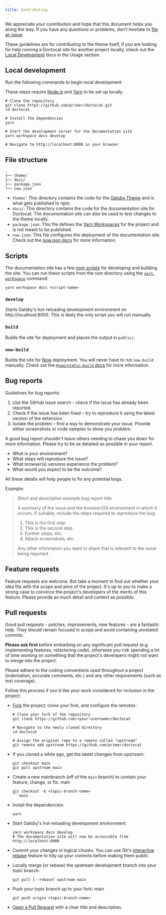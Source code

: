 ```yaml
---
title: Contributing
---
```


We appreciate your contribution and hope that this document helps you along the way. If you have any questions or problems, don't hesitate to [file an issue](https://github.com/primer/doctocat/issues/new).

<Note>

These guidelines are for contributing to the theme itself, if you are looking for help running a Doctocat site for another project locally, check out the [Local Development](/usage/local-development) docs in the Usage section.

</Note>

## Local development

Run the following commands to begin local development:

<Note>

These steps require [Node.js](https://nodejs.org) and [Yarn](https://yarnpkg.com) to be set up locally.

</Note>

```shell
# Clone the repository
git clone https://github.com/primer/doctocat.git
cd doctocat

# Install the dependencies
yarn

# Start the development server for the documentation site
yarn workspace docs develop

# Navigate to http://localhost:8000 in your browser
```

## File structure

```
.
├── theme/
├── docs/
├── package.json
└── now.json
```

- `theme/`: This directory contains the code for the [Gatsby Theme](https://www.gatsbyjs.org/docs/themes/what-are-gatsby-themes/) and is what gets published to npm.
- `docs/`: This directory contains the code for the documentation site for Doctocat. The documentation site can also be used to test changes to the theme locally.
- `package.json`: This file defines the [Yarn Workspaces](https://yarnpkg.com/lang/en/docs/workspaces/) for the project and is not meant to be published.
- `now.json`: This file configures the deployment of the documentation site. Check out the [now.json docs](https://zeit.co/docs/v2/deployments/configuration/?query=now.json) for more information.

## Scripts

The documentation site has a few [npm scripts](https://docs.npmjs.com/misc/scripts) for developing and building the site. You can run these scripts from the root directory using the [`yarn workspace`](https://yarnpkg.com/lang/en/docs/cli/workspace/) command:

```shell
yarn workspace docs <script-name>
```

### `develop`

Starts Gatsby's hot-reloading development environment on http://localhost:8000. This is likely the only script you will run manually.

### `build`

Builds the site for deployment and places the output in `public/`.

### `now-build`

Builds the site for [Now](https://zeit.co/now) deployment. You will never have to run `now-build` manually. Check out the [`@now/static-build` docs](https://zeit.co/docs/v2/advanced/builders/static-build-now-static-build) for more information.

## Bug reports

Guidelines for bug reports:

1. Use the GitHub issue search – check if the issue has already been reported.
2. Check if the issue has been fixed – try to reproduce it using the latest version of the extension.
3. Isolate the problem – find a way to demonstrate your issue. Provide either screenshots or code samples to show you problem.

A good bug report shouldn't leave others needing to chase you down for more information. Please try to be as detailed as possible in your report.

- What is your environment?
- What steps will reproduce the issue?
- What browser(s) versions experience the problem?
- What would you expect to be the outcome?

All these details will help people to fix any potential bugs.

Example:

> Short and descriptive example bug report title
>
> A summary of the issue and the browser/OS environment in which it occurs. If suitable, include the steps required to reproduce the bug.
>
> 1. This is the first step
> 2. This is the second step
> 3. Further steps, etc.
> 4. Attach screenshots, etc.
>
> Any other information you want to share that is relevant to the issue being reported.

## Feature requests

Feature requests are welcome. But take a moment to find out whether your idea fits with the scope and aims of the project. It's up to _you_ to make a strong case to convince the project's developers of the merits of this feature.
Please provide as much detail and context as possible.

## Pull requests

Good pull requests - patches, improvements, new features - are a fantastic help.
They should remain focused in scope and avoid containing unrelated commits.

**Please ask first** before embarking on any significant pull request (e.g. implementing features, refactoring code),
otherwise you risk spending a lot of time working on something that the project's developers might not want to merge into the project.

Please adhere to the coding conventions used throughout a project (indentation, accurate comments, etc.) and any other requirements (such as test coverage).

Follow this process if you'd like your work considered for inclusion in the project:

- [Fork](http://help.github.com/fork-a-repo/) the project, clone your fork, and configure the remotes:

  ```shell
  # Clone your fork of the repository
  git clone https://github.com/<your-username>/doctocat

  # Navigate to the newly cloned directory
  cd doctocat

  # Assign the original repo to a remote called "upstream"
  git remote add upstream https://github.com/primer/doctocat
  ```

- If you cloned a while ago, get the latest changes from upstream:

  ```shell
  git checkout main
  git pull upstream main
  ```

- Create a new mainbranch (off of the `main` branch) to contain your feature, change, or fix:
  main

  ````shell
  git checkout -b <topic-branch-name>
  ```main

  ````

- Install the dependencies:

  ```shell
  yarn
  ```

- Start Gatsby's hot-reloading development environment:

  ```shell
  yarn workspace docs develop
  # The documentation site will now be accessible from http://localhost:8000
  ```

- Commit your changes in logical chunks. You can use Git's [interactive rebase](https://help.github.com/articles/interactive-rebase) feature to tidy up your commits before making them public.

- Locally merge (or rebase) the upstream development branch into your topic branch:

  ```shell
  git pull [--rebase] upstream main
  ```

- Push your topic branch up to your fork:
  main

  ```shell
  git push origin <topic-branch-name>
  ```

- [Open a Pull Request](https://help.github.com/articles/using-pull-requests/) with a clear title and description.
